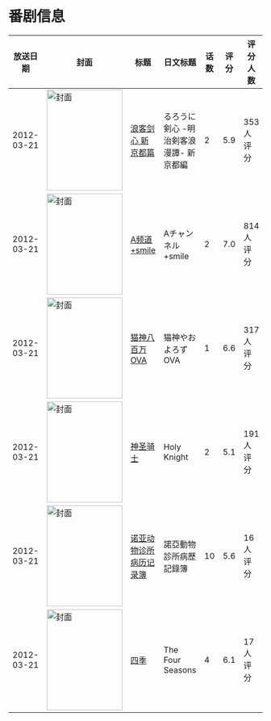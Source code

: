 # 番剧信息

|放送日期|封面|标题|日文标题|话数|评分|评分人数|
|---|---|---|---|---|---|---|
|2012-03-21|<img src="//lain.bgm.tv/pic/cover/c/84/55/24544_5tb5H.jpg" alt="封面" style="width:150px;height:200px;object-fit:cover;">|[浪客剑心 新京都篇](https://bangumi.tv/subject/24544)|るろうに剣心 -明治剣客浪漫譚- 新京都編|2|5.9|353人评分|
|2012-03-21|<img src="//lain.bgm.tv/pic/cover/c/f0/61/29432_oj4c8.jpg" alt="封面" style="width:150px;height:200px;object-fit:cover;">|[A频道+smile](https://bangumi.tv/subject/29432)|Aチャンネル+smile|2|7.0|814人评分|
|2012-03-21|<img src="//lain.bgm.tv/pic/cover/c/c9/6d/37416_PLQxr.jpg" alt="封面" style="width:150px;height:200px;object-fit:cover;">|[猫神八百万OVA](https://bangumi.tv/subject/37416)|猫神やおよろず OVA|1|6.6|317人评分|
|2012-03-21|<img src="//lain.bgm.tv/pic/cover/c/66/6e/39109_JRjjZ.jpg" alt="封面" style="width:150px;height:200px;object-fit:cover;">|[神圣骑士](https://bangumi.tv/subject/39109)|Holy Knight|2|5.1|191人评分|
|2012-03-21|<img src="//lain.bgm.tv/pic/cover/c/e3/c7/77929_6KAx5.jpg" alt="封面" style="width:150px;height:200px;object-fit:cover;">|[诺亚动物诊所病历记录簿](https://bangumi.tv/subject/77929)|諾亞動物診所病歷記錄簿|10|5.6|16人评分|
|2012-03-21|<img src="//lain.bgm.tv/pic/cover/c/ab/32/98687_14czx.jpg" alt="封面" style="width:150px;height:200px;object-fit:cover;">|[四季](https://bangumi.tv/subject/98687)|The Four Seasons|4|6.1|17人评分|
